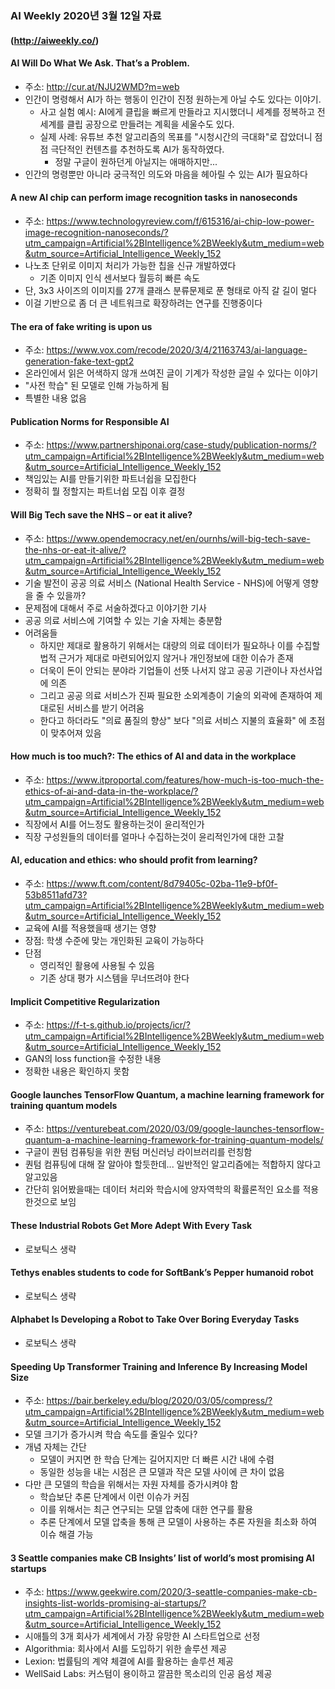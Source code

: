 ### AI Weekly 2020년 3월 12일 자료
#### (http://aiweekly.co/)

#### AI Will Do What We Ask. That’s a Problem.
- 주소: http://cur.at/NJU2WMD?m=web
- 인간이 명령해서 AI가 하는 행동이 인간이 진정 원하는게 아닐 수도 있다는 이야기.
  - 사고 실험 예시: AI에게 클립을 빠르게 만들라고 지시했더니 세계를 정복하고 전세계를 클립 공장으로 만들려는 계획을 세울수도 있다.
  - 실제 사례: 유튜브 추천 알고리즘의 목표를 "시청시간의 극대화"로 잡았더니 점점 극단적인 컨텐츠를 추천하도록 AI가 동작하였다.
    - 정말 구글이 원하던게 아닐지는 애매하지만...
- 인간의 명령뿐만 아니라 궁극적인 의도와 마음을 헤아릴 수 있는 AI가 필요하다


#### A new AI chip can perform image recognition tasks in nanoseconds
- 주소: https://www.technologyreview.com/f/615316/ai-chip-low-power-image-recognition-nanoseconds/?utm_campaign=Artificial%2BIntelligence%2BWeekly&utm_medium=web&utm_source=Artificial_Intelligence_Weekly_152
- 나노초 단위로 이미지 처리가 가능한 칩을 신규 개발하였다
  - 기존 이미지 인식 센서보다 월등히 빠른 속도
- 단, 3x3 사이즈의 이미지를 27개 클래스 분류문제로 푼 형태로 아직 갈 길이 멀다
- 이걸 기반으로 좀 더 큰 네트워크로 확장하려는 연구를 진행중이다


#### The era of fake writing is upon us
- 주소: https://www.vox.com/recode/2020/3/4/21163743/ai-language-generation-fake-text-gpt2
- 온라인에서 읽은 어색하지 않개 쓰여진 글이 기계가 작성한 글일 수 있다는 이야기
- "사전 학습" 된 모델로 인해 가능하게 됨
- 특별한 내용 없음


#### Publication Norms for Responsible AI
- 주소: https://www.partnershiponai.org/case-study/publication-norms/?utm_campaign=Artificial%2BIntelligence%2BWeekly&utm_medium=web&utm_source=Artificial_Intelligence_Weekly_152
- 책임있는 AI를 만들기위한 파트너쉽을 모집한다
- 정확히 뭘 정할지는 파트너쉽 모집 이후 결정


#### Will Big Tech save the NHS – or eat it alive?
- 주소: https://www.opendemocracy.net/en/ournhs/will-big-tech-save-the-nhs-or-eat-it-alive/?utm_campaign=Artificial%2BIntelligence%2BWeekly&utm_medium=web&utm_source=Artificial_Intelligence_Weekly_152
- 기술 발전이 공공 의료 서비스 (National Health Service - NHS)에 어떻게 영향을 줄 수 있을까?
- 문제점에 대해서 주로 서술하겠다고 이야기한 기사
- 공공 의료 서비스에 기여할 수 있는 기술 자체는 충분함
- 어려움들
  - 하지만 제대로 활용하기 위해서는 대량의 의료 데이터가 필요하나 이를 수집할 법적 근거가 제대로 마련되어있지 않거나 개인정보에 대한 이슈가 존재
  - 더욱이 돈이 안되는 분야라 기업들이 선뜻 나서지 않고 공공 기관이나 자선사업에 의존
  - 그리고 공공 의료 서비스가 진짜 필요한 소외계층이 기술의 외곽에 존재하여 제대로된 서비스를 받기 어려움
  - 한다고 하더라도 "의료 품질의 향상" 보다 "의료 서비스 지불의 효율화" 에 초점이 맞추어져 있음


#### How much is too much?: The ethics of AI and data in the workplace
- 주소: https://www.itproportal.com/features/how-much-is-too-much-the-ethics-of-ai-and-data-in-the-workplace/?utm_campaign=Artificial%2BIntelligence%2BWeekly&utm_medium=web&utm_source=Artificial_Intelligence_Weekly_152
- 직장에서 AI를 어느정도 활용하는것이 윤리적인가
- 직장 구성원들의 데이터를 얼마나 수집하는것이 윤리적인가에 대한 고찰


#### AI, education and ethics: who should profit from learning?
- 주소: https://www.ft.com/content/8d79405c-02ba-11e9-bf0f-53b8511afd73?utm_campaign=Artificial%2BIntelligence%2BWeekly&utm_medium=web&utm_source=Artificial_Intelligence_Weekly_152
- 교육에 AI를 적용했을때 생기는 영향
- 장점: 학생 수준에 맞는 개인화된 교육이 가능하다
- 단점
  - 영리적인 활용에 사용될 수 있음
  - 기존 상대 평가 시스템을 무너뜨려야 한다
  
  
#### Implicit Competitive Regularization
- 주소: https://f-t-s.github.io/projects/icr/?utm_campaign=Artificial%2BIntelligence%2BWeekly&utm_medium=web&utm_source=Artificial_Intelligence_Weekly_152
- GAN의 loss function을 수정한 내용
- 정확한 내용은 확인하지 못함


#### Google launches TensorFlow Quantum, a machine learning framework for training quantum models
- 주소: https://venturebeat.com/2020/03/09/google-launches-tensorflow-quantum-a-machine-learning-framework-for-training-quantum-models/
- 구글이 퀀텀 컴퓨팅을 위한 퀀텀 머신러닝 라이브러리를 런칭함
- 퀀텀 컴퓨팅에 대해 잘 알아야 할듯한데... 일반적인 알고리즘에는 적합하지 않다고 알고있음
- 간단히 읽어봤을때는 데이터 처리와 학습시에 양자역학의 확률론적인 요소를 적용한것으로 보임


#### These Industrial Robots Get More Adept With Every Task
- 로보틱스 생략

#### Tethys enables students to code for SoftBank’s Pepper humanoid robot
- 로보틱스 생략

#### Alphabet Is Developing a Robot to Take Over Boring Everyday Tasks
- 로보틱스 생략


#### Speeding Up Transformer Training and Inference By Increasing Model Size
- 주소: https://bair.berkeley.edu/blog/2020/03/05/compress/?utm_campaign=Artificial%2BIntelligence%2BWeekly&utm_medium=web&utm_source=Artificial_Intelligence_Weekly_152
- 모델 크기가 증가시켜 학습 속도를 줄일수 있다?
- 개념 자체는 간단
  - 모델이 커지면 한 학습 단계는 길어지지만 더 빠른 시간 내에 수렴
  - 동일한 성능을 내는 시점은 큰 모델과 작은 모델 사이에 큰 차이 없음
- 다만 큰 모델의 학습을 위해서는 자원 자체를 증가시켜야 함
  - 학습보단 추론 단계에서 이런 이슈가 커짐
  - 이를 위해서는 최근 연구되는 모델 압축에 대한 연구를 활용
  - 추론 단계에서 모델 압축을 통해 큰 모델이 사용하는 추론 자원을 최소화 하여 이슈 해결 가능
  
 
 #### 3 Seattle companies make CB Insights’ list of world’s most promising AI startups
- 주소: https://www.geekwire.com/2020/3-seattle-companies-make-cb-insights-list-worlds-promising-ai-startups/?utm_campaign=Artificial%2BIntelligence%2BWeekly&utm_medium=web&utm_source=Artificial_Intelligence_Weekly_152
- 시애틀의 3개 회사가 세계에서 가장 유망한 AI 스타트업으로 선정
- Algorithmia: 회사에서 AI를 도입하기 위한 솔루션 제공
- Lexion: 법률팀의 계약 체결에 AI를 활용하는 솔루션 제공
- WellSaid Labs: 커스텀이 용이하고 깔끔한 목소리의 인공 음성 제공






